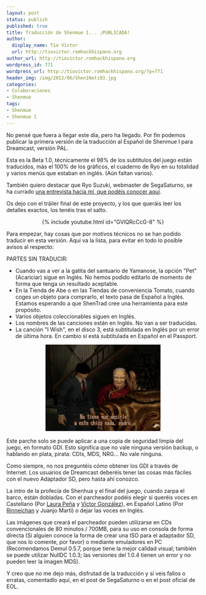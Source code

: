 ```yaml
---
layout: post
status: publish
published: true
title: Traducción de Shenmue I... ¡PUBLICADA!
author:
  display_name: Tío Víctor
  url: http://tiovictor.romhackhispano.org
author_url: http://tiovictor.romhackhispano.org
wordpress_id: 771
wordpress_url: http://tiovictor.romhackhispano.org/?p=771
header_img: /img/2012/06/Shen1Noti03.jpg
categories:
- Colaboraciones
- Shenmue
tags:
- Shenmue
- Shenmue I
---
```

No pensé que fuera a llegar este día, pero ha llegado. Por fin podemos 
publicar la primera versión de la traducción al Español de Shenmue I para 
Dreamcast, versión PAL.

Esta es la Beta 1.0, técnicamente el 98% de los subtítulos del juego están 
traducidos, más el 100% de los gráficos, el cuaderno de Ryo en su totalidad 
y varios menús que estaban en inglés. (Aún faltan varios).

También quiero destacar que Ryo Suzuki, webmaster de SegaSaturno, se ha 
currado [una entrevista hacia mí, que podéis conocer aquí](http://www.segasaturno.com/portal/index.php?topic_id=6108).

Os dejo con el tráiler final de este proyecto, y los que queráis leer los 
detalles exactos, los tenéis tras el salto.

<center>{% include youtube.html id="GVlQRcCcG-8" %}</center>

<!--more-->

Para empezar, hay cosas que por motivos técnicos no se han podido traducir 
en esta versión. Aquí va la lista, para evitar en todo lo posible avisos al 
respecto:

PARTES SIN TRADUCIR:  
- Cuando vas a ver a la gatita del santuario de Yamanose, la opción "Pet" 
(Acariciar) sigue en Inglés. No hemos podido editarlo de momento de forma 
que tenga un resultado aceptable.  
- En la Tienda de Abe o en las Tiendas de conveniencia Tomato, cuando coges 
un objeto para comprarlo, el texto pasa de Español a Inglés. Estamos esperando 
a que ShenTrad cree una herramienta para este propósito.  
- Varios objetos coleccionables siguen en Inglés.  
- Los nombres de las canciones están en Inglés. No van a ser traducidas.  
- La canción "I Wish", en el disco 3, está subtitulada en Inglés por un error 
de última hora. En cambio sí está subtitulada en Español en el Passport.

<center><img src="/img/2011/11/ShenmueI03-1.jpg" width="300" height="225" /></center>

Este parche solo se puede aplicar a una copia de seguridad limpia del juego, 
en formato GDI. Esto significa que no vale ninguna versión backup, o hablando 
en plata, pirata: CDIs, MDS, NRG... No vale ninguna.

Como siempre, no nos preguntéis cómo obtener los GDI a través de Internet. 
Los usuarios de Dreamcast deberéis tener las cosas más fáciles con el nuevo 
Adaptador SD, pero hasta ahí conozco.

La intro de la profecía de Shenhua y el final del juego, cuando zarpa el barco, 
están dobladas. Con el parcheador podéis elegir si queréis voces en Castellano 
(Por [Laura Peña](http://youtube.com/KarisatoStudios) y [Víctor González](http://youtube.com/DoblajesVGF)), 
en Español Latino (Por [Rinneichan](http://youtube.com/Rinneichan) y Juanjo Martí) 
o dejar las voces en Inglés.

Las imágenes que creará el parcheador pueden utilizarse en CDs convencionales 
de 80 minutos / 700MB, para su uso en consola de forma directa (Si alguien 
conoce la forma de crear una ISO para el adaptador SD, que nos lo comente, por 
favor) o mediante emuladores en PC (Recomendamos Demul 0.5.7, porque tiene la 
mejor calidad visual; también se puede utilizar NullDC 1.0.3; las versiones del 
1.0.4 tienen un error y no pueden leer la imagen MDS).

Y creo que no me dejo más, disfrutad de la traducción y si veis fallos o erratas, 
comentadlo aquí, en el post de SegaSaturno o en el post oficial de EOL.

